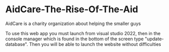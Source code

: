 # AidCare-The-Rise-Of-The-Aid
AidCare is a charity organization about helping the smaller guys

To use this web app you must launch from visual studio 2022, then in the console manager which is found in the bottom of the screen type "update-database". Then you will be able to launch the website without difficulties
